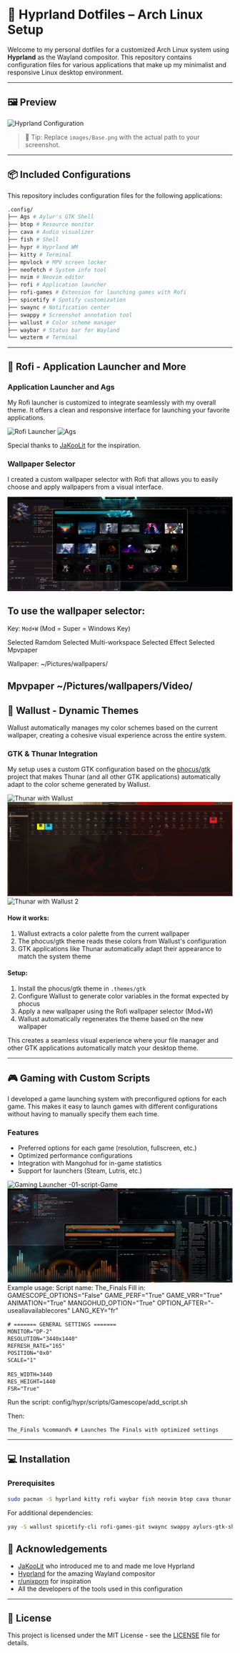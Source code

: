 # 🌿 Hyprland Dotfiles – Arch Linux Setup

Welcome to my personal dotfiles for a customized Arch Linux system using **Hyprland** as the Wayland compositor.
This repository contains configuration files for various applications that make up my minimalist and responsive Linux desktop environment.

---

## 🖼️ Preview
![Hyprland Configuration](images/Base.png)
> 🔧 Tip: Replace `images/Base.png` with the actual path to your screenshot.

---

## 📦 Included Configurations
This repository includes configuration files for the following applications:
```bash
.config/
├── Ags # Aylur's GTK Shell
├── btop # Resource monitor
├── cava # Audio visualizer
├── fish # Shell
├── hypr # Hyprland WM
├── kitty # Terminal
├── mpvlock # MPV screen locker
├── neofetch # System info tool
├── nvim # Neovim editor
├── rofi # Application launcher
├── rofi-games # Extension for launching games with Rofi
├── spicetify # Spotify customization
├── swaync # Notification center
├── swappy # Screenshot annotation tool
├── wallust # Color scheme manager
├── waybar # Status bar for Wayland
└── wezterm # Terminal
```

---

## 🚀 Rofi - Application Launcher and More

### Application Launcher and Ags
My Rofi launcher is customized to integrate seamlessly with my overall theme. It offers a clean and responsive interface for launching your favorite applications.

![Rofi Launcher](image/Launcher.png)
![Ags](image/Ags.png)

Special thanks to [JaKooLit](https://github.com/JaKooLit) for the inspiration.

### Wallpaper Selector
I created a custom wallpaper selector with Rofi that allows you to easily choose and apply wallpapers from a visual interface.

![Wallpaper Selector](image/Rofi_wall.png)

To use the wallpaper selector:
---
 Key: `Mod+W` (Mod = Super = Windows Key)

 Selected Ramdom
 Selected Multi-workspace
 Selected Effect
 Selected Mpvpaper

Wallpaper:
 ~/Pictures/wallpapers/

Mpvpaper
~/Pictures/wallpapers/Video/
---

## 🎨 Wallust - Dynamic Themes

Wallust automatically manages my color schemes based on the current wallpaper, creating a cohesive visual experience across the entire system.

### GTK & Thunar Integration
My setup uses a custom GTK configuration based on the [phocus/gtk](https://github.com/phocus/gtk) project that makes Thunar (and all other GTK applications) automatically adapt to the color scheme generated by Wallust.

![Thunar with Wallust](image/Wallst_gtk.png)
![Thunar with Wallust 1](image/Wall1.png)
![Thunar with Wallust 2](image/Wall2.png)

#### How it works:
1. Wallust extracts a color palette from the current wallpaper
2. The phocus/gtk theme reads these colors from Wallust's configuration
3. GTK applications like Thunar automatically adapt their appearance to match the system theme

#### Setup:
1. Install the phocus/gtk theme in `.themes/gtk`
2. Configure Wallust to generate color variables in the format expected by phocus
3. Apply a new wallpaper using the Rofi wallpaper selector (Mod+W)
4. Wallust automatically regenerates the theme based on the new wallpaper

This creates a seamless visual experience where your file manager and other GTK applications automatically match your desktop theme.

---

## 🎮 Gaming with Custom Scripts

I developed a game launching system with preconfigured options for each game. This makes it easy to launch games with different configurations without having to manually specify them each time.

### Features
- Preferred options for each game (resolution, fullscreen, etc.)
- Optimized performance configurations
- Integration with Mangohud for in-game statistics
- Support for launchers (Steam, Lutris, etc.)

![Gaming Launcher](image/Rofi_games.png) 
    -01-script-Game
![Script Gaming](image/Script_game_edit.png) 
Example usage:
Script name: The_Finals
Fill in:
    GAMESCOPE_OPTIONS="False"
    GAME_PERF="True"
    GAME_VRR="True"
    ANIMATION="True"
    MANGOHUD_OPTION="True"
    OPTION_AFTER="-useallavailablecores"
    LANG_KEY="fr"

    # ======= GENERAL SETTINGS =======
    MONITOR="DP-2"
    RESOLUTION="3440x1440"
    REFRESH_RATE="165"
    POSITION="0x0"
    SCALE="1"

    RES_WIDTH=3440
    RES_HEIGHT=1440
    FSR="True"
Run the script: config/hypr/scripts/Gamescope/add_script.sh

Then:
```Steam launch option
The_Finals %command% # Launches The Finals with optimized settings
```

---

## 💻 Installation

### Prerequisites
```bash
sudo pacman -S hyprland kitty rofi waybar fish neovim btop cava thunar
```

For additional dependencies:
```bash
yay -S wallust spicetify-cli rofi-games-git swaync swappy aylurs-gtk-shell-git
```


## 🙏 Acknowledgements
- [JaKooLit](https://github.com/JaKooLit) who introduced me to and made me love Hyprland
- [Hyprland](https://github.com/hyprwm/Hyprland) for the amazing Wayland compositor
- [r/unixporn](https://reddit.com/r/unixporn) for inspiration
- All the developers of the tools used in this configuration

---

## 📜 License
This project is licensed under the MIT License - see the [LICENSE](LICENSE) file for details.